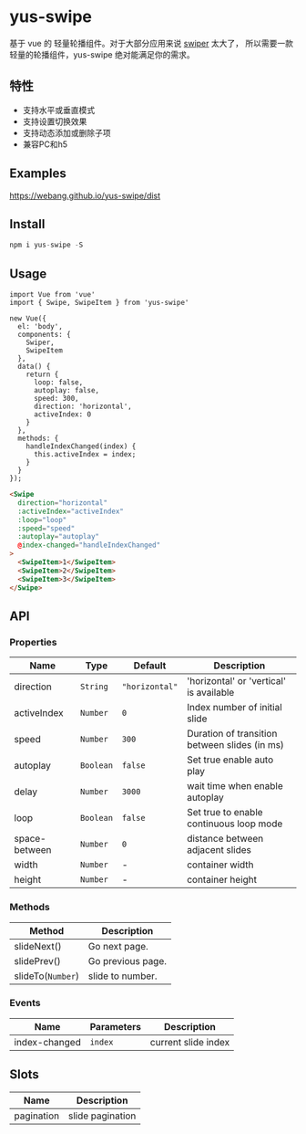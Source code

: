 # yus-swipe

基于 vue 的 轻量轮播组件。对于大部分应用来说 [swiper](https://github.com/nolimits4web/swiper) 太大了， 所以需要一款轻量的轮播组件，yus-swipe 绝对能满足你的需求。

## 特性

- 支持水平或垂直模式
- 支持设置切换效果
- 支持动态添加或删除子项
- 兼容PC和h5

## Examples

https://webang.github.io/yus-swipe/dist

## Install

```js
npm i yus-swipe -S
```

## Usage

```
import Vue from 'vue'
import { Swipe, SwipeItem } from 'yus-swipe'

new Vue({
  el: 'body',
  components: {
    Swiper,
    SwipeItem
  },
  data() {
    return {
      loop: false,
      autoplay: false,
      speed: 300,
      direction: 'horizontal',
      activeIndex: 0
    }
  },
  methods: {
    handleIndexChanged(index) {
      this.activeIndex = index;
    }
  }
});
```

```html
<Swipe 
  direction="horizontal"
  :activeIndex="activeIndex"
  :loop="loop"
  :speed="speed"
  :autoplay="autoplay"
  @index-changed="handleIndexChanged"
>
  <SwipeItem>1</SwipeItem>
  <SwipeItem>2</SwipeItem>
  <SwipeItem>3</SwipeItem>
</Swipe>
```

##  API

### Properties

| Name                 | Type      | Default        | Description                                         |
|----------------------|-----------|----------------|-----------------------------------------------------|
| direction            | `String`  | `"horizontal"` | 'horizontal' or 'vertical' is available             |
| activeIndex          | `Number`  | `0`            | Index number of initial slide                       |
| speed                | `Number`  | `300`          | Duration of transition between slides (in ms)       |
| autoplay             | `Boolean` | `false`        | Set true enable auto play                           |
| delay                | `Number`  | `3000`         | wait time when enable autoplay                      |
| loop                 | `Boolean` | `false`        | Set true to enable continuous loop mode             |
| space-between        |  `Number` | `0`            | distance between adjacent slides                    |
| width                |  `Number` |  -             | container width                                     |
| height               |  `Number` |  -             | container height                                    |

### Methods

| Method            | Description              |
|-------------------|--------------------------|
| slideNext()       | Go next page.            |
| slidePrev()       | Go previous page.        |
| slideTo(`Number`) | slide to number.         |

### Events

| Name              | Parameters  | Description         |
|-------------------|------------ |---------------------|
| index-changed     | `index`     | current slide index |

## Slots

| Name         | Description       |
|--------------|------------------ |
| pagination   | slide pagination  |
